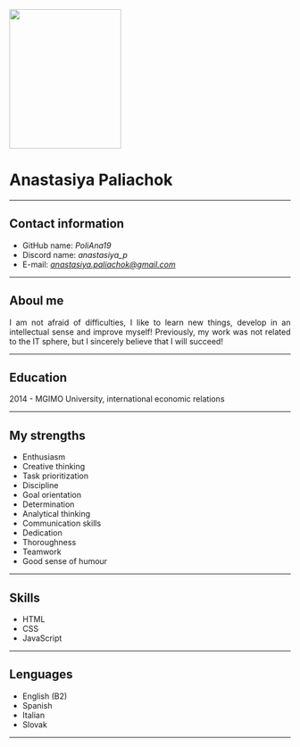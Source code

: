 <img src="https://github.com/PoliAna19/rsschool-cv/blob/gh-pages/4-5.jpg?raw=true" width="200" height="250">

# Anastasiya Paliachok
***

## Contact information
 * GitHub name: *PoliAna19*
 * Discord name: *anastasiya_p*
 * E-mail: *anastasiya.paliachok@gmail.com*
 ***

 ## Aboul me
 <p class="justify"> I am not afraid of difficulties, I like to learn new things, develop in an intellectual sense and improve myself! Previously, my work was not related to the IT sphere, but I sincerely believe that I will succeed!
 <style>
 .justify {text-align: justify;}
</style>
</p>

***

## Education
2014 - MGIMO University, international economic relations
***

## My strengths
* Enthusiasm
* Creative thinking
* Task prioritization
* Discipline
* Goal orientation
* Determination
* Analytical thinking
* Communication skills
* Dedication
* Thoroughness
* Teamwork
* Good sense of humour
***

## Skills
* HTML
* CSS
* JavaScript
***

## Lenguages
* English (B2)
* Spanish
* Italian
* Slovak
***


